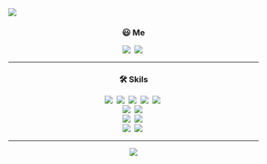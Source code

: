 <img src="https://capsule-render.vercel.app/api?type=waving&color=_custom_gradient=0:BDFFF3,100:56CCF2&height=200&section=header&text=Minsu%20Cho&fontSize=60" />


<h3 align="center">😃 Me</h3>

<p align="center">
<a href="mailto:mfblade2014@gmail.com"><img src="https://img.shields.io/badge/Gmail-EA4335?style=flat-square&logo=Gmail&logoColor=white"/></a>&nbsp 
<a href="https://velog.io/@mimmel"><img src="https://img.shields.io/badge/Velog-20C997?style=flat-square&logo=Velog&logoColor=white"/></a>&nbsp 
</p>


--------------------------------------------


<h3 align="center">🛠 Skils</h3>

<p align="center">
<img src="https://img.shields.io/badge/HTML5-E34F26?style=flat-square&logo=HTML5&logoColor=white"/></a>&nbsp 
<img src="https://img.shields.io/badge/CSS3-1572B6?style=flat-square&logo=CSS3&logoColor=white"/></a>&nbsp 
<img src="https://img.shields.io/badge/JavaScript-F7DF1E?style=flat-square&logo=JavaScript&logoColor=white"/></a>&nbsp 
<img src="https://img.shields.io/badge/TypeScript-3178C6?style=flat-square&logo=TypeScript&logoColor=white"/></a>&nbsp 
<img src="https://img.shields.io/badge/React-61DAFB?style=flat-square&logo=React&logoColor=white"/></a>&nbsp 
<br/>
<img src="https://img.shields.io/badge/styled-components-DB7093?style=flat-square&logo=styled-components&logoColor=white"/></a>&nbsp 
<img src="https://img.shields.io/badge/emotion-f988e7?style=flat-square&logo=emotion&logoColor=white"/></a>&nbsp 
<br/>
<img src="https://img.shields.io/badge/Redux-764ABC?style=flat-square&logo=Redux&logoColor=white"/></a>&nbsp 
<img src="https://img.shields.io/badge/Recoil-ffaf24?style=flat-square&logo=Recoil&logoColor=white"/></a>&nbsp 
<br/>
<img src="https://img.shields.io/badge/Express-000000?style=flat-square&logo=Express&logoColor=white"/></a>&nbsp 
<img src="https://img.shields.io/badge/MongoDB-47A248?style=flat-square&logo=MongoDB&logoColor=white"/></a>&nbsp 
<p/>


--------------------------------------------


<div align="center">
<img src="https://github-readme-stats.vercel.app/api?username=mim-mel&show_icons=true">
</div>
